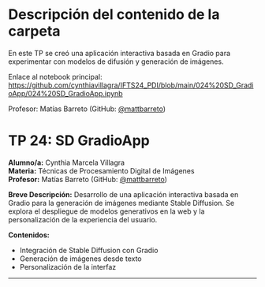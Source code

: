 # Descripción del contenido de la carpeta
En este TP se creó una aplicación interactiva basada en Gradio para experimentar con modelos de difusión y generación de imágenes.

Enlace al notebook principal: https://github.com/cynthiavillagra/IFTS24_PDI/blob/main/024%20SD_GradioApp/024%20SD_GradioApp.ipynb

Profesor: Matías Barreto (GitHub: [@mattbarreto](https://github.com/mattbarreto))

# TP 24: SD GradioApp

**Alumno/a:** Cynthia Marcela Villagra  
**Materia:** Técnicas de Procesamiento Digital de Imágenes  
**Profesor:** Matías Barreto (GitHub: [@mattbarreto](https://github.com/mattbarreto))

**Breve Descripción:**
Desarrollo de una aplicación interactiva basada en Gradio para la generación de imágenes mediante Stable Diffusion. Se explora el despliegue de modelos generativos en la web y la personalización de la experiencia del usuario.

**Contenidos:**
- Integración de Stable Diffusion con Gradio
- Generación de imágenes desde texto
- Personalización de la interfaz

---
